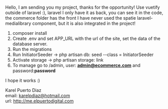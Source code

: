 Hello, I am sending you my project, thanks for the opportunity!
Use vuetify outside of laravel :), laravel I only have it as back, you can see it in the code, the commerce folder has the front
I have never used the spatie laravel-medialibrary component, but it is also integrated in the project!
1. composer install
2. Create .env and set APP_URL with the url of the site, set the data of the database server.
3. Run the migrations
4. Run InitiatorSeeder -> php artisan db: seed --class = InitiatorSeeder
5. Activate storage -> php artisan storage: link
6. To manage go to /admin, user: <b>admin@ecommerce.com</b> and password:<b>password</b>

I hope it works :)


Karel Puerto Diaz <br>
email: karelpdiaz@hotmail.com   
url: http://me.elpuertodigital.com
